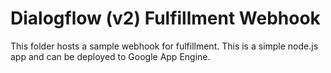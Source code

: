# Dialogflow (v2) Fulfillment Webhook

This folder hosts a sample webhook for fulfillment. This is a simple node.js app and can be deployed to Google App Engine.
